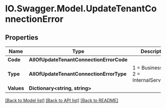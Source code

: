 # IO.Swagger.Model.UpdateTenantConnectionError
## Properties

Name | Type | Description | Notes
------------ | ------------- | ------------- | -------------
**Code** | **AllOfUpdateTenantConnectionErrorCode** |  | [optional] 
**Type** | **AllOfUpdateTenantConnectionErrorType** |   1 &#x3D; BusinessLogic  2 &#x3D; InternalServerError | [optional] 
**Values** | **Dictionary&lt;string, string&gt;** |  | [optional] 

[[Back to Model list]](../README.md#documentation-for-models) [[Back to API list]](../README.md#documentation-for-api-endpoints) [[Back to README]](../README.md)

